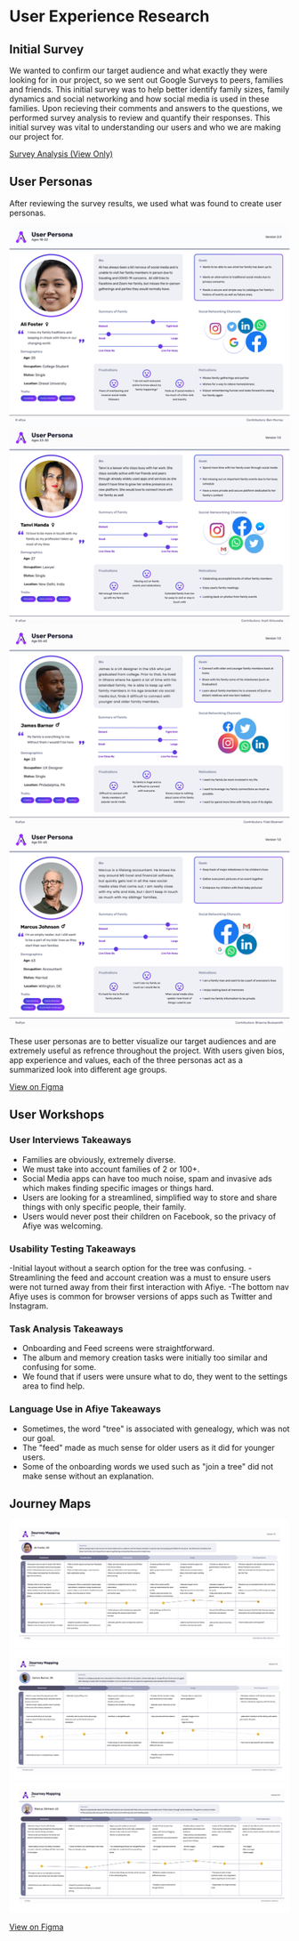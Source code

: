 # User Experience Research

## Initial Survey

We wanted to confirm our target audience and what exactly they were looking for in our project, so we sent out Google Surveys to peers, families and friends.  This initial survey was to help better identify family sizes, family dynamics and social networking and how social media is used in these families.  Upon recieving their comments and answers to the questions, we performed survey analysis to review and quantify their responses.  This initial survey was vital to understanding our users and who we are making our project for.

[Survey Analysis (View Only)](https://docs.google.com/document/d/1FRnMkmJf4eU00AY5tFJ1J-UZ8iFfKFoPRqiLLTi652E/edit?usp=sharing)

## User Personas

After reviewing the survey results, we used what was found to create user personas.

![Ali Foster User Persona](../_media/user-persona-ali.png)
![Tanvi Handa User Persona](../_media/user-persona-tanvi.png)
![James Barnor User Persona](../_media/user-persona-james.png)
![Marcus Johnson User Persona](../_media/user-persona-marcus.png)

These user personas are to better visualize our target audiences and are extremely useful as refrence throughout the project.  With users given bios, app experience and values, each of the three personas act as a summarized look into different age groups.

[View on Figma](https://www.figma.com/file/H1x8uEzPZo9c4mPEOa1el5/User-Personas?node-id=0%3A1)

## User Workshops

### User Interviews Takeaways

- Families are obviously, extremely diverse.
- We must take into account families of 2 or 100+.
- Social Media apps can have too much noise, spam and invasive ads which makes finding specific images or things hard.
- Users are looking for a streamlined, simplified way to store and share things with only specific people, their family.
- Users would never post their children on Facebook, so the privacy of Afiye was welcoming.

### Usability Testing Takeaways

-Initial layout without a search option for the tree was confusing.
-Streamlining the feed and account creation was a must to ensure users were not turned away from their first interaction with Afiye.
-The bottom nav Afiye uses is common for browser versions of apps such as Twitter and Instagram.

### Task Analysis Takeaways

- Onboarding and Feed screens were straightforward.
- The album and memory creation tasks were initially too similar and confusing for some.
- We found that if users were unsure what to do, they went to the settings area to find help.

### Language Use in Afiye Takeaways

- Sometimes, the word "tree" is associated with genealogy, which was not our goal.
- The "feed" made as much sense for older users as it did for younger users.
- Some of the onboarding words we used such as "join a tree" did not make sense without an explanation.

## Journey Maps

![Ali Foster Journey Map](../_media/jouney-map-ali.png)
![James Barnor Journey Map](../_media/journey-map-james.png)
![Marcus Johnson Journey Map](../_media/journey-map-marcus.png)

[View on Figma](https://www.figma.com/file/H1x8uEzPZo9c4mPEOa1el5/User-Personas?node-id=88%3A252)
